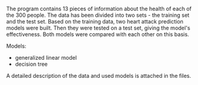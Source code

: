 The program contains 13 pieces of information about the health of each of the 300 people. 
The data has been divided into two sets - the training set and the test set. Based on the training data,
two heart attack prediction models were built. Then they were tested on a test set, giving the model's effectiveness. 
Both models were compared with each other on this basis.

Models:
- generalized linear model
- decision tree

A detailed description of the data and used models is attached in the files.
